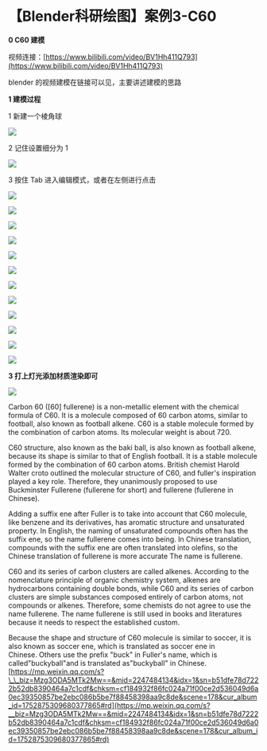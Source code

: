 # 【Blender科研绘图】案例3-C60
**0 C60 建模**

视频连接：[https://www.bilibili.com/video/BV1Hh411Q793](https://www.bilibili.com/video/BV1Hh411Q793)

blender 的视频建模在链接可以见，主要讲述建模的思路

**1 建模过程**

1 新建一个棱角球

![](https://mmbiz.qpic.cn/mmbiz_png/uicuMum8Zv8MQxJ5emj96PDoJf9TQXvXvZ5BXCbCdZGeMvSmXx8NxIx1GH6Knk6OWaUPaZGRZoOVNVHjmOaXxkw/640?wx_fmt=png)

2 记住设置细分为 1

![](https://mmbiz.qpic.cn/mmbiz_png/uicuMum8Zv8MQxJ5emj96PDoJf9TQXvXvJoSxvvRIJicwMXibV8HbpM3DagB1l8ybwXf9oHQqLaUK2c7ukicusxD5g/640?wx_fmt=png)

3 按住 Tab 进入编辑模式，或者在左侧进行点击

![](https://mmbiz.qpic.cn/mmbiz_png/uicuMum8Zv8MQxJ5emj96PDoJf9TQXvXvwCfBBHaOOmOJxqW0Mc7n6gd3HBDQLicjZgVicpwzDjNK4LF8iawG5BLWg/640?wx_fmt=png)

![](https://mmbiz.qpic.cn/mmbiz_png/uicuMum8Zv8MQxJ5emj96PDoJf9TQXvXvEtO5wGibaoYgKsY3bKMoyLKEmuVFFDdUwAvFSia33fNkEX9YcMMKicUibQ/640?wx_fmt=png)

![](https://mmbiz.qpic.cn/mmbiz_png/uicuMum8Zv8MQxJ5emj96PDoJf9TQXvXvvCVgItiat5I30nibTzQLZqibq1WzFTSibERQG6QXZNNo0bdZficQ3YrNX8A/640?wx_fmt=png)

![](https://mmbiz.qpic.cn/mmbiz_png/uicuMum8Zv8MQxJ5emj96PDoJf9TQXvXvpUwsicpRicF5DrgNp0f80Z4NxviclEdEBew5Bm2GY8RPJTNIILLoxzdXQ/640?wx_fmt=png)

![](https://mmbiz.qpic.cn/mmbiz_png/uicuMum8Zv8MQxJ5emj96PDoJf9TQXvXvLemWbcaaM0vWZMRFUUpDpwc6VAx0vXib5ss8sX9NFccfOfEfGs5Lofg/640?wx_fmt=png)

![](https://mmbiz.qpic.cn/mmbiz_png/uicuMum8Zv8MQxJ5emj96PDoJf9TQXvXvveYHnl4UznU29w8d65COwOfN9YOydN9W5nAFHad14Qorudy6gtAsDA/640?wx_fmt=png)

![](https://mmbiz.qpic.cn/mmbiz_png/uicuMum8Zv8MQxJ5emj96PDoJf9TQXvXv6zomzKIekOzicschvjSyR9Gl734G6LlibG9wQdbbDG8PzJnsRyHhQ7Gw/640?wx_fmt=png)

![](https://mmbiz.qpic.cn/mmbiz_png/uicuMum8Zv8MQxJ5emj96PDoJf9TQXvXvQWbCU5aVibIVPG8FmsnQ9Y14p8HiaZU5LyD8VNGiaeAaquia8kxfyEYvLQ/640?wx_fmt=png)

![](https://mmbiz.qpic.cn/mmbiz_png/uicuMum8Zv8MQxJ5emj96PDoJf9TQXvXvUZ7ONbmw5GpRuyzvPdTiamOnBSEJKOO5jRhVz7ZB9ypnuiaI8Mn7EB3g/640?wx_fmt=png)

![](https://mmbiz.qpic.cn/mmbiz_png/uicuMum8Zv8MQxJ5emj96PDoJf9TQXvXvktcVKM4ZFnG1MeFF6Yy66K6CZ1eueYSlxTBdPqnAouMtSTlELQK6NQ/640?wx_fmt=png)

![](https://mmbiz.qpic.cn/mmbiz_png/uicuMum8Zv8MQxJ5emj96PDoJf9TQXvXvu2pJMCCsVmAw1IiaFhktu9ENJ0VmVr8KRUsPhdm9YX7xa2ynkZQj1LQ/640?wx_fmt=png)

![](https://mmbiz.qpic.cn/mmbiz_png/uicuMum8Zv8MQxJ5emj96PDoJf9TQXvXvdF1GnnYcicWrtdpSJ8FJU2YTcibzHNa7CGMlCx8ludWUxjpXx6A9WUVg/640?wx_fmt=png)

**3 打上灯光添加材质渲染即可**

![](https://mmbiz.qpic.cn/mmbiz_png/uicuMum8Zv8MQxJ5emj96PDoJf9TQXvXvEXzXAs4V7Av5lsLbQaqGyY3orWZiarrBYW7W62rJqgqgGtPvJHGs2Iw/640?wx_fmt=png)

Carbon 60 (\[60] fullerene) is a non-metallic element with the chemical formula of C60. It is a molecule composed of 60 carbon atoms, similar to football, also known as football alkene. C60 is a stable molecule formed by the combination of carbon atoms. Its molecular weight is about 720.

C60 structure, also known as the baki ball, is also known as football alkene, because its shape is similar to that of English football. It is a stable molecule formed by the combination of 60 carbon atoms. British chemist Harold Walter croto outlined the molecular structure of C60, and fuller's inspiration played a key role. Therefore, they unanimously proposed to use Buckminster Fullerene (fullerene for short) and fullerene (fullerene in Chinese).

Adding a suffix ene after Fuller is to take into account that C60 molecule, like benzene and its derivatives, has aromatic structure and unsaturated property. In English, the naming of unsaturated compounds often has the suffix ene, so the name fullerene comes into being. In Chinese translation, compounds with the suffix ene are often translated into olefins, so the Chinese translation of fullerene is more accurate The name is fullerene.

C60 and its series of carbon clusters are called alkenes. According to the nomenclature principle of organic chemistry system, alkenes are hydrocarbons containing double bonds, while C60 and its series of carbon clusters are simple substances composed entirely of carbon atoms, not compounds or alkenes. Therefore, some chemists do not agree to use the name fullerene. The name fullerene is still used in books and literatures because it needs to respect the established custom.

Because the shape and structure of C60 molecule is similar to soccer, it is also known as soccer ene, which is translated as soccer ene in Chinese. Others use the prefix "buck" in Fuller's name, which is called"buckyball"and is translated as"buckyball" in Chinese. 
 [https://mp.weixin.qq.com/s?\_\_biz=Mzg3ODA5MTk2Mw==&mid=2247484134&idx=1&sn=b51dfe78d7222b52db8390464a7c1cdf&chksm=cf184932f86fc024a71f00ce2d536049d6a0ec39350857be2ebc086b5be7f88458398aa9c8de&scene=178&cur_album_id=1752875309680377865#rd](https://mp.weixin.qq.com/s?__biz=Mzg3ODA5MTk2Mw==&mid=2247484134&idx=1&sn=b51dfe78d7222b52db8390464a7c1cdf&chksm=cf184932f86fc024a71f00ce2d536049d6a0ec39350857be2ebc086b5be7f88458398aa9c8de&scene=178&cur_album_id=1752875309680377865#rd)
